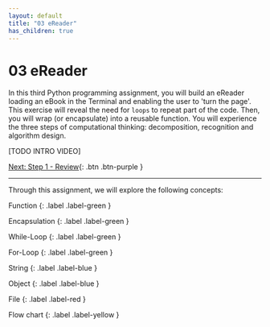 ```yaml
---
layout: default
title: "03 eReader"
has_children: true
---
```


# 03 eReader

In this third Python programming assignment, you will build an eReader loading an eBook in the Terminal and enabling the user to 'turn the page'. This exercise will reveal the need for `loops` to repeat part of the code. Then, you will wrap (or encapsulate) into a reusable function. You will experience the three steps of computational thinking: decomposition, recognition and algorithm design.

[TODO INTRO VIDEO]

[Next: Step 1 - Review]({{site.baseurl}}/assignments/03-ereader/step1){: .btn .btn-purple }

---


Through this assignment, we will explore the following concepts:

Function
{: .label .label-green }

Encapsulation
{: .label .label-green }

While-Loop
{: .label .label-green }

For-Loop
{: .label .label-green }

String
{: .label .label-blue }

Object
{: .label .label-blue }

File
{: .label .label-red }

Flow chart
{: .label .label-yellow }